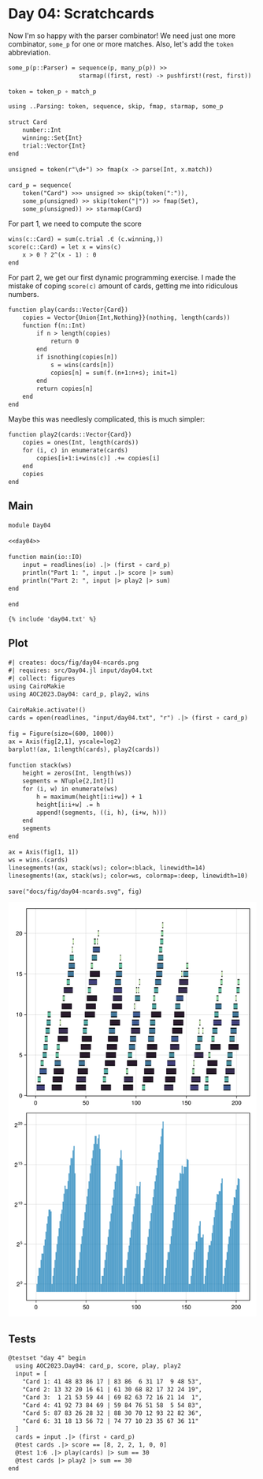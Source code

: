# Day 04: Scratchcards
Now I'm so happy with the parser combinator! We need just one more combinator, `some_p` for one or more matches. Also, let's add the `token` abbreviation.

``` {.julia #parsing}
some_p(p::Parser) = sequence(p, many_p(p)) >>
                    starmap((first, rest) -> pushfirst!(rest, first))

token = token_p ∘ match_p
```

``` {.julia #day04}
using ..Parsing: token, sequence, skip, fmap, starmap, some_p

struct Card
    number::Int
    winning::Set{Int}
    trial::Vector{Int}
end

unsigned = token(r"\d+") >> fmap(x -> parse(Int, x.match))

card_p = sequence(
    token("Card") >>> unsigned >> skip(token(":")),
    some_p(unsigned) >> skip(token("|")) >> fmap(Set),
    some_p(unsigned)) >> starmap(Card)
```

For part 1, we need to compute the score

``` {.julia #day04}
wins(c::Card) = sum(c.trial .∈ (c.winning,))
score(c::Card) = let x = wins(c) 
    x > 0 ? 2^(x - 1) : 0
end
```

For part 2, we get our first dynamic programming exercise. I made the mistake of coping `score(c)` amount of cards, getting me into ridiculous numbers.

``` {.julia #day04}
function play(cards::Vector{Card})
    copies = Vector{Union{Int,Nothing}}(nothing, length(cards))
    function f(n::Int)
        if n > length(copies)
            return 0
        end
        if isnothing(copies[n])
            s = wins(cards[n])
            copies[n] = sum(f.(n+1:n+s); init=1)
        end
        return copies[n]
    end
end
```

Maybe this was needlesly complicated, this is much simpler:

``` {.julia #day04}
function play2(cards::Vector{Card})
    copies = ones(Int, length(cards))
    for (i, c) in enumerate(cards)
        copies[i+1:i+wins(c)] .+= copies[i]
    end
    copies
end
```

## Main

``` {.julia file=src/Day04.jl}
module Day04

<<day04>>

function main(io::IO)
    input = readlines(io) .|> (first ∘ card_p)
    println("Part 1: ", input .|> score |> sum)
    println("Part 2: ", input |> play2 |> sum)
end

end
```

``` title="output day 4"
{% include 'day04.txt' %}
```

## Plot

``` {.julia .task}
#| creates: docs/fig/day04-ncards.png
#| requires: src/Day04.jl input/day04.txt
#| collect: figures
using CairoMakie
using AOC2023.Day04: card_p, play2, wins

CairoMakie.activate!()
cards = open(readlines, "input/day04.txt", "r") .|> (first ∘ card_p)

fig = Figure(size=(600, 1000))
ax = Axis(fig[2,1], yscale=log2)
barplot!(ax, 1:length(cards), play2(cards))

function stack(ws)
	height = zeros(Int, length(ws))
	segments = NTuple{2,Int}[]
	for (i, w) in enumerate(ws)
		h = maximum(height[i:i+w]) + 1
		height[i:i+w] .= h
		append!(segments, ((i, h), (i+w, h)))
	end
	segments
end

ax = Axis(fig[1, 1])
ws = wins.(cards)
linesegments!(ax, stack(ws); color=:black, linewidth=14)
linesegments!(ax, stack(ws); color=ws, colormap=:deep, linewidth=10)

save("docs/fig/day04-ncards.svg", fig) 
```

![](fig/day04-ncards.svg)

## Tests

``` {.julia #test}
@testset "day 4" begin
  using AOC2023.Day04: card_p, score, play, play2
  input = [
    "Card 1: 41 48 83 86 17 | 83 86  6 31 17  9 48 53",
    "Card 2: 13 32 20 16 61 | 61 30 68 82 17 32 24 19",
    "Card 3:  1 21 53 59 44 | 69 82 63 72 16 21 14  1",
    "Card 4: 41 92 73 84 69 | 59 84 76 51 58  5 54 83",
    "Card 5: 87 83 26 28 32 | 88 30 70 12 93 22 82 36",
    "Card 6: 31 18 13 56 72 | 74 77 10 23 35 67 36 11"
  ]
  cards = input .|> (first ∘ card_p)
  @test cards .|> score == [8, 2, 2, 1, 0, 0]
  @test 1:6 .|> play(cards) |> sum == 30
  @test cards |> play2 |> sum == 30
end
```
